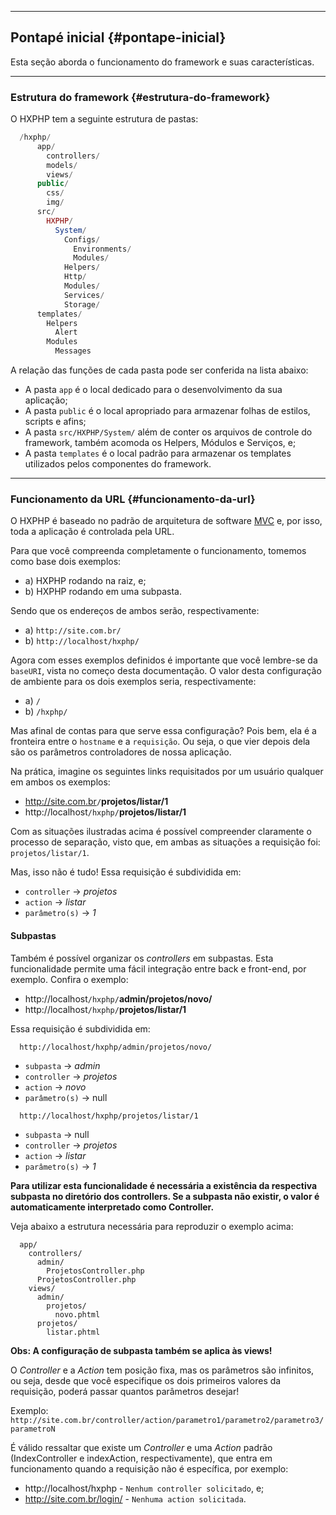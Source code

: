 ----
## Pontapé inicial {#pontape-inicial}
Esta seção aborda o funcionamento do framework e suas características.

----
### Estrutura do framework {#estrutura-do-framework}
O HXPHP tem a seguinte estrutura de pastas:

```php
  /hxphp/
      app/
        controllers/
        models/
        views/
      public/
        css/
        img/
      src/
        HXPHP/
          System/
            Configs/
              Environments/
              Modules/
            Helpers/
            Http/
            Modules/
            Services/
            Storage/
      templates/
        Helpers
          Alert
        Modules
          Messages
```

A relação das funções de cada pasta pode ser conferida na lista abaixo:
  
+ A pasta `app` é o local dedicado para o desenvolvimento da sua aplicação;
+ A pasta `public` é o local apropriado para armazenar folhas de estilos, scripts e afins;
+ A pasta `src/HXPHP/System/` além de conter os arquivos de controle do framework, também acomoda os Helpers, Módulos e Serviços, e;
+ A pasta `templates` é o local padrão para armazenar os templates utilizados pelos componentes do framework.
  
----
### Funcionamento da URL {#funcionamento-da-url}

O HXPHP é baseado no padrão de arquitetura de software [MVC](http://pt.wikipedia.org/wiki/MVC) e, por isso, toda a aplicação é controlada pela URL.

Para que você compreenda completamente o funcionamento, tomemos como base dois exemplos:
  
+ a) HXPHP rodando na raiz, e;
+ b) HXPHP rodando em uma subpasta.

Sendo que os endereços de ambos serão, respectivamente:

+ a) `http://site.com.br/`
+ b) `http://localhost/hxphp/`
  
Agora com esses exemplos definidos é importante que você lembre-se da `baseURI`, vista no começo desta documentação. O valor desta configuração de ambiente para os dois exemplos seria, respectivamente:

+ a) `/`
+ b) `/hxphp/`
  
Mas afinal de contas para que serve essa configuração? Pois bem, ela é a fronteira entre o `hostname` e a `requisição`. Ou seja, o que vier depois dela são os parâmetros controladores de nossa aplicação.

Na prática, imagine os seguintes links requisitados por um usuário qualquer em ambos os exemplos:
  
+ <a>http://site.com.br<code>/</code><b>projetos/listar/1</b></a>
+ <a>http://localhost<code>/hxphp/</code><b>projetos/listar/1</b></a>
  
Com as situações ilustradas acima é possível compreender claramente o processo de separação, visto que, em ambas as situações a requisição foi: `projetos/listar/1`.

Mas, isso não é tudo! Essa requisição é subdividida em:
  
+ `controller` -> *projetos*
+ `action` -> *listar*
+ `parâmetro(s)` -> *1*

#### Subpastas

Também é possível organizar os *controllers* em subpastas. Esta funcionalidade permite uma fácil integração entre back e front-end, por exemplo. Confira o exemplo:
  
+ http://localhost`/hxphp/`**admin/projetos/novo/**
+ http://localhost`/hxphp/`**projetos/listar/1**
  
Essa requisição é subdividida em:

```
  http://localhost/hxphp/admin/projetos/novo/
```
  
+ `subpasta` -> *admin*
+ `controller` -> *projetos*
+ `action` -> *novo*
+ `parâmetro(s)` -> null

```
  http://localhost/hxphp/projetos/listar/1
```
  
+ `subpasta` -> null
+ `controller` -> *projetos*
+ `action` -> *listar*
+ `parâmetro(s)` -> *1*


**Para utilizar esta funcionalidade é necessária a existência da respectiva subpasta no diretório dos controllers. Se a subpasta não existir, o valor é automaticamente interpretado como Controller.**

Veja abaixo a estrutura necessária para reproduzir o exemplo acima:

```
  app/
    controllers/
      admin/
        ProjetosController.php
      ProjetosController.php
    views/
      admin/
        projetos/
          novo.phtml
      projetos/
        listar.phtml
```

**Obs: A configuração de subpasta também se aplica às views!**

O *Controller* e a *Action* tem posição fixa, mas os parâmetros são infinitos, ou seja, desde que você especifique os dois primeiros valores da requisição, poderá passar quantos parâmetros desejar!

Exemplo:
`http://site.com.br/controller/action/parametro1/parametro2/parametro3/parametroN`

É válido ressaltar que existe um *Controller* e uma *Action* padrão (IndexController e indexAction, respectivamente), que entra em funcionamento quando a requisição não é específica, por exemplo:

+ http://localhost/hxphp - `Nenhum controller solicitado`, e;
+ http://site.com.br/login/ - `Nenhuma action solicitada`.
    
  
